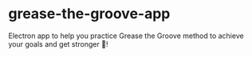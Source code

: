 # grease-the-groove-app
Electron app to help you practice Grease the Groove method to achieve your goals and get stronger 💪!
